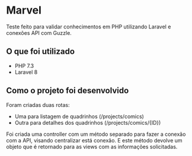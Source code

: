 # Marvel
 Teste feito para validar conhecimentos em PHP utilizando Laravel e conexões API com Guzzle.
 
## O que foi utilizado
  - PHP 7.3
  - Laravel 8

## Como o projeto foi desenvolvido
 Foram criadas duas rotas:
  - Uma para listagem de quadrinhos (/projects/comics)
  - Outra para detalhes dos quadrinhos (/projects/comics/{ID})
 
 Foi criada uma controller com um método separado para fazer a conexão com a API, visando centralizar está conexão.
 E este método devolve um objeto que é retornado para as views com as informações solicitadas.
